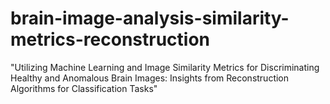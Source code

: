 # brain-image-analysis-similarity-metrics-reconstruction
"Utilizing Machine Learning and Image Similarity Metrics for Discriminating Healthy and Anomalous Brain Images: Insights from Reconstruction Algorithms for Classification Tasks"
